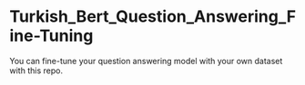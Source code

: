 # Turkish_Bert_Question_Answering_Fine-Tuning
You can fine-tune your question answering model with your own dataset with this repo.
